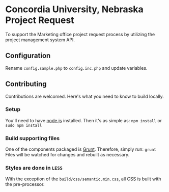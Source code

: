 # Concordia University, Nebraska Project Request
To support the Marketing office project request process by utilizing the project management system API.

## Configuration
Rename `config.sample.php` to `config.inc.php` and update variables.

## Contributing
Contributions are welcomed. Here's what you need to know to build locally.

### Setup
You'll need to have [node.js](http://nodejs.org) installed. Then it's as simple as:
`npm install` or `sudo npm install`

### Build supporting files
One of the components packaged is [Grunt](http://gruntjs.com). Therefore, simply run:
`grunt`
Files will be watched for changes and rebuilt as necessary.

### Styles are done in `LESS`
With the exception of the `build/css/semantic.min.css`, all CSS is built with the pre-processor.
